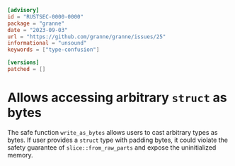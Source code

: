 ```toml
[advisory]
id = "RUSTSEC-0000-0000"
package = "granne"
date = "2023-09-03"
url = "https://github.com/granne/granne/issues/25"
informational = "unsound"
keywords = ["type-confusion"]

[versions]
patched = []
```

# Allows accessing arbitrary `struct` as bytes
The safe function `write_as_bytes` allows users to cast arbitrary types as bytes. If user provides a `struct` type with padding bytes, it could violate the safety guarantee of `slice::from_raw_parts` and expose the uninitialized memory.